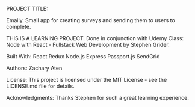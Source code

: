 PROJECT TITLE:

Emaily. Small app for creating surveys and sending them to users to complete.

THIS IS A LEARNING PROJECT. Done in conjunction with Udemy Class: Node with React - Fullstack Web Development by Stephen Grider.

Built With:
React
Redux
Node.js
Express
Passport.js
SendGrid


Authors:
Zachary Aten

License:
This project is licensed under the MIT License - see the LICENSE.md file for details.

Acknowledgments:
Thanks Stephen for such a great learning experience.